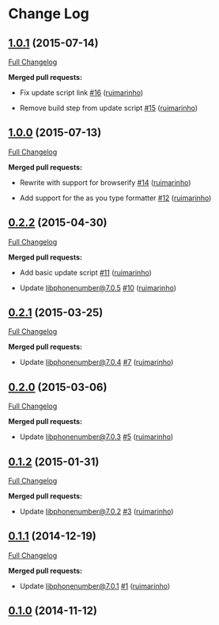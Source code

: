 # Change Log

## [1.0.1](https://github.com/seegno/google-libphonenumber/tree/1.0.1) (2015-07-14)

[Full Changelog](https://github.com/seegno/google-libphonenumber/compare/1.0.0...1.0.1)

**Merged pull requests:**

- Fix update script link [\#16](https://github.com/seegno/google-libphonenumber/pull/16) ([ruimarinho](https://github.com/ruimarinho))

- Remove build step from update script [\#15](https://github.com/seegno/google-libphonenumber/pull/15) ([ruimarinho](https://github.com/ruimarinho))

## [1.0.0](https://github.com/seegno/google-libphonenumber/tree/1.0.0) (2015-07-13)

[Full Changelog](https://github.com/seegno/google-libphonenumber/compare/0.2.2...1.0.0)

**Merged pull requests:**

- Rewrite with support for browserify [\#14](https://github.com/seegno/google-libphonenumber/pull/14) ([ruimarinho](https://github.com/ruimarinho))

- Add support for the as you type formatter [\#12](https://github.com/seegno/google-libphonenumber/pull/12) ([ruimarinho](https://github.com/ruimarinho))

## [0.2.2](https://github.com/seegno/google-libphonenumber/tree/0.2.2) (2015-04-30)

[Full Changelog](https://github.com/seegno/google-libphonenumber/compare/0.2.1...0.2.2)

**Merged pull requests:**

- Add basic update script [\#11](https://github.com/seegno/google-libphonenumber/pull/11) ([ruimarinho](https://github.com/ruimarinho))

- Update libphonenumber@7.0.5 [\#10](https://github.com/seegno/google-libphonenumber/pull/10) ([ruimarinho](https://github.com/ruimarinho))

## [0.2.1](https://github.com/seegno/google-libphonenumber/tree/0.2.1) (2015-03-25)

[Full Changelog](https://github.com/seegno/google-libphonenumber/compare/0.2.0...0.2.1)

**Merged pull requests:**

- Update libphonenumber@7.0.4 [\#7](https://github.com/seegno/google-libphonenumber/pull/7) ([ruimarinho](https://github.com/ruimarinho))

## [0.2.0](https://github.com/seegno/google-libphonenumber/tree/0.2.0) (2015-03-06)

[Full Changelog](https://github.com/seegno/google-libphonenumber/compare/0.1.2...0.2.0)

**Merged pull requests:**

- Update libphonenumber@7.0.3 [\#5](https://github.com/seegno/google-libphonenumber/pull/5) ([ruimarinho](https://github.com/ruimarinho))

## [0.1.2](https://github.com/seegno/google-libphonenumber/tree/0.1.2) (2015-01-31)

[Full Changelog](https://github.com/seegno/google-libphonenumber/compare/0.1.1...0.1.2)

**Merged pull requests:**

- Update libphonenumber@7.0.2 [\#3](https://github.com/seegno/google-libphonenumber/pull/3) ([ruimarinho](https://github.com/ruimarinho))

## [0.1.1](https://github.com/seegno/google-libphonenumber/tree/0.1.1) (2014-12-19)

[Full Changelog](https://github.com/seegno/google-libphonenumber/compare/0.1.0...0.1.1)

**Merged pull requests:**

- Update libphonenumber@7.0.1 [\#1](https://github.com/seegno/google-libphonenumber/pull/1) ([ruimarinho](https://github.com/ruimarinho))

## [0.1.0](https://github.com/seegno/google-libphonenumber/tree/0.1.0) (2014-11-12)
